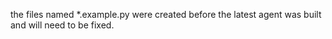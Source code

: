 the files named *.example.py were created before the latest agent was built and will need to be fixed.
